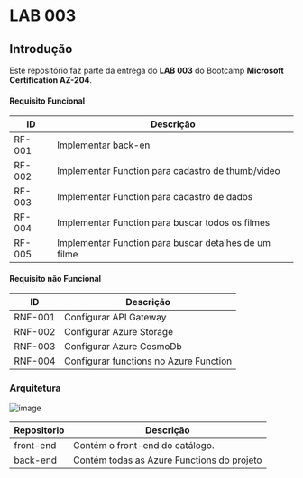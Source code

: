 
# LAB 003

## Introdução

Este repositório faz parte da entrega do **LAB 003** do Bootcamp **Microsoft Certification AZ-204**.

#### Requisito Funcional

| ID       | Descrição                                                                 |
|----------|---------------------------------------------------------------------------|
| RF-001   | Implementar back-en                         |
| RF-002   | Implementar Function para cadastro de thumb/video                         |
| RF-003   | Implementar Function para cadastro de dados                       |
| RF-004   | Implementar Function para buscar todos os filmes                       |
| RF-005   | Implementar Function para buscar detalhes de um filme                       |

#### Requisito não Funcional

| ID       | Descrição                                                                 |
|----------|---------------------------------------------------------------------------|
| RNF-001   | Configurar API Gateway                                         |
| RNF-002    | Configurar Azure Storage                                      |
| RNF-003    | Configurar Azure CosmoDb                                      |
| RNF-004    | Configurar functions no Azure Function                             |




### Arquitetura

![image](https://github.com/user-attachments/assets/b4d78acf-873a-4058-a66d-fbc2b9323521)



| Repositorio       | Descrição                                                                 |
|----------|---------------------------------------------------------------------------|
| front-end  | Contém o front-end do catálogo.                    |
| back-end  | Contém todas as Azure Functions do projeto                       |



